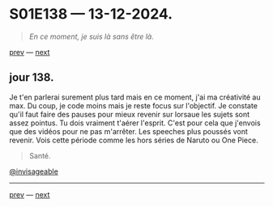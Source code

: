 # S01E138 — 13-12-2024.

> *En ce moment, je suis là sans être là.*

[prev](S01E137-12-12-2024.md) — [next](S01E01-29-07-2024.md)     

## jour 138.

Je t'en parlerai surement plus tard mais en ce moment, j'ai ma créativité au max. Du coup, je code moins mais je reste focus sur l'objectif. Je constate qu'il faut faire des pauses pour mieux revenir sur lorsaue les sujets sont assez pointus. Tu dois vraiment t'aérer l'esprit. C'est pour cela que j'envois que des vidéos pour ne pas m'arrêter. Les speeches plus poussés vont revenir. Vois cette période comme les hors séries de Naruto ou One Piece.

> Santé.

[@invisageable](https://twitter.com/invisageable)   

---

[prev](S01E137-12-12-2024.md) — [next](S01E01-29-07-2024.md)   
